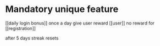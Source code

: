 # Mandatory unique feature
[[daily login bonus]]
once a day give user reward [[user]] no reward for [[registration]]

after 5 days streak resets

